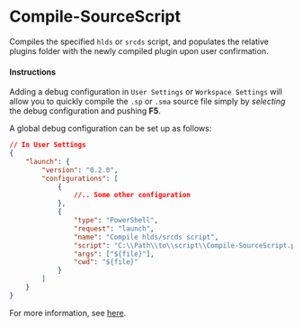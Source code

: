 # Compile-SourceScript

Compiles the specified `hlds` or `srcds` script, and populates the relative plugins folder with the newly compiled plugin upon user confirmation.


#### Instructions
Adding a debug configuration in `User Settings` or `Workspace Settings` will allow you to quickly compile the `.sp` or `.sma` source file simply by *selecting* the debug configuration and pushing **F5**.

A global debug configuration can be set up as follows:

```json
// In User Settings
{
    "launch": {
        "version": "0.2.0",
        "configurations": [
            {
                //.. Some other configuration
            },
            {
                "type": "PowerShell",
                "request": "launch",
                "name": "Compile hlds/srcds script",
                "script": "C:\\Path\\to\\script\\Compile-SourceScript.ps1",
                "args": ["${file}"],
                "cwd": "${file}"
            }
        ]
    }
}
```

For more information, see <a href="https://code.visualstudio.com/docs/editor/debugging#_global-launch-configuration" target="_blank" title="Debugging">here</a>.